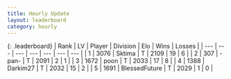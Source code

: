 ```yaml
---
title: Hourly Update
layout: leaderboard
category: hourly
---
```


{: .leaderboard}
| Rank | LV | Player | Division | Elo | Wins | Losses |
| --- | --- | --- | --- | --- | --- | --- |
| <span data-change="0">1</span> | 3076 | <span title="ID: 353063">Sktima</span> | T | <span data-change="0">2109</span> | <span data-change="0">19</span> | <span data-change="0">6</span> |
| <span data-change="0">2</span> | 307 | <span title="ID: 719486">-pan-</span> | T | <span data-change="0">2091</span> | <span data-change="0">2</span> | <span data-change="0">1</span> |
| <span data-change="0">3</span> | 1672 | <span title="ID: 540690">poon</span> | T | <span data-change="0">2033</span> | <span data-change="0">17</span> | <span data-change="0">8</span> |
| <span data-change="0">4</span> | 1388 | <span title="ID: 694036">Darkim27</span> | T | <span data-change="0">2032</span> | <span data-change="0">15</span> | <span data-change="0">2</span> |
| <span data-change="0">5</span> | 1691 | <span title="ID: 692745">BlessedFuture</span> | T | <span data-change="0">2029</span> | <span data-change="0">1</span> | <span data-change="0">0</span> |